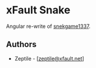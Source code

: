# xFault Snake

Angular re-write of [snekgame1337](https://github.com/Zeptile/snekgame1337).

## Authors
* Zeptile - [zeptile@xfault.net]

